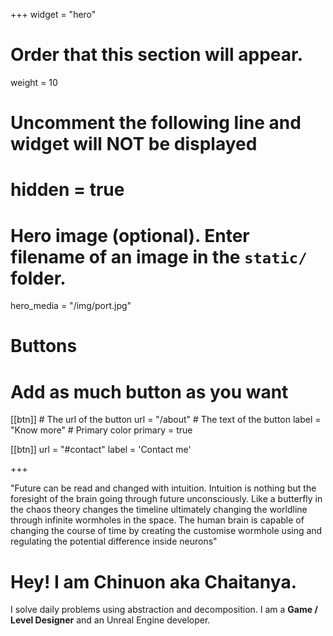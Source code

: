 +++
widget = "hero"
# Order that this section will appear.
weight = 10

# Uncomment the following line and widget will NOT be displayed
# hidden = true

# Hero image (optional). Enter filename of an image in the `static/` folder.
hero_media = "/img/port.jpg"

# Buttons
# Add as much button as you want
[[btn]]
	# The url of the button
  url = "/about"
	# The text of the button
  label = "Know more"
	# Primary color
	primary = true

[[btn]]
  url = "#contact"
  label = 'Contact me'

+++

"Future can be read and changed with intuition. Intuition is nothing but the foresight of the brain going through future unconsciously. Like a butterfly in the chaos theory changes the timeline ultimately changing the worldline through infinite wormholes in the space. The human brain is capable of changing the course of time by creating the customise wormhole using and regulating the potential difference inside neurons"
# Hey! I am **Chinuon** aka Chaitanya.

I solve daily problems using abstraction and decomposition. I am a **Game / Level Designer** and an Unreal Engine developer.

